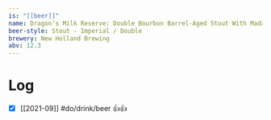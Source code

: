 ```yaml
---
is: "[[beer]]"
name: Dragon’s Milk Reserve: Double Bourbon Barrel-Aged Stout With Madagascar & Indonesian Vanilla Beans (2021-2)
beer-style: Stout - Imperial / Double
brewery: New Holland Brewing
abv: 12.3
---
```

# Log
- [x] [[2021-09]] #do/drink/beer 👍👍
